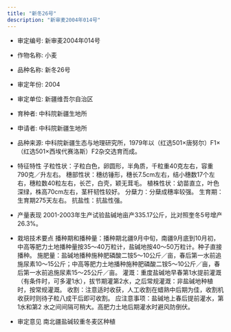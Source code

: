 ```yaml
---
title: "新冬26号"
description: "新审麦2004年014号"
---
```

* 审定编号:  新审麦2004年014号

*  作物名称:  小麦

*  品种名称:  新冬26号

*  审定年份:  2004

*  审定单位:  新疆维吾尔自治区

* 育种者:  中科院新疆生地所

*  申请者:  中科院新疆生地所

*  品种来源:  中科院新疆生态与地理研究所，1979年以（红选501×唐努尔）F1×（红选501×西埃代赛洛斯）F2杂交选育而成。

*  特征特性
子粒性状：子粒白色，卵圆形，半角质，千粒重40克左右，容重790克／升左右。
穗部性状：穗纺锤形，穗长7.5cm左右，结小穗数17个左右，穗粒数40粒左右，长芒，白壳，颖无茸毛。
植株性状：幼苗直立，叶色深绿，株高70cm左右，茎秆韧性较好。
分蘖力：分蘖成穗率较强。
生育期：生育期275天左右。
抗盐性：抗盐性强。

*  产量表现
2001-2003年生产试验盐碱地亩产335.17公斤，比对照奎冬5号增产26.3%。

*  栽培技术要点
播种期和播种量：播种期北疆9月中旬，南疆9月底到10月初，中高等肥力土地播种量按35～40万粒计，盐碱地按40～50万粒计。种子直接播种。
施肥量：盐碱地播种施种肥磷酸二铵5～10公斤／亩，春后第一水前追施尿素10～15公斤；中高等肥力土地播种施种肥磷酸二铵5～10公斤／亩，春后第一水前追施尿素15～25公斤／亩。
灌溉：重度盐碱地早春第1水提前灌溉（有条件时，可多灌1水），拔节期灌第2水，之后常规灌溉：非盐碱地种植时，按常规灌溉。
收割：注意适时收获，人工收割在蜡熟中后期为佳，收割机收获时则待子粒八成干后即可收割。
应注意事项：盐碱地上春后提前灌水，第1水和第2 水之间间隔可稍大。高肥力土地后期灌水时避风防倒伏。

*  审定意见
南北疆盐碱较重冬麦区种植
